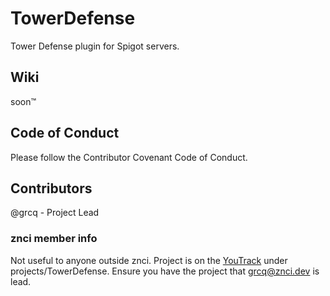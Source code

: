 # TowerDefense

Tower Defense plugin for Spigot servers.

## Wiki

soon:tm:

## Code of Conduct

Please follow the Contributor Covenant Code of Conduct.

## Contributors

@grcq - Project Lead

### znci member info
Not useful to anyone outside znci.
Project is on the [YouTrack](https://znci.youtrack.cloud) under projects/TowerDefense. Ensure you have the project that grcq@znci.dev is lead.
